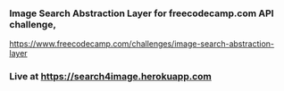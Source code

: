 ### Image Search Abstraction Layer for freecodecamp.com API challenge, 
https://www.freecodecamp.com/challenges/image-search-abstraction-layer
### Live at https://search4image.herokuapp.com




